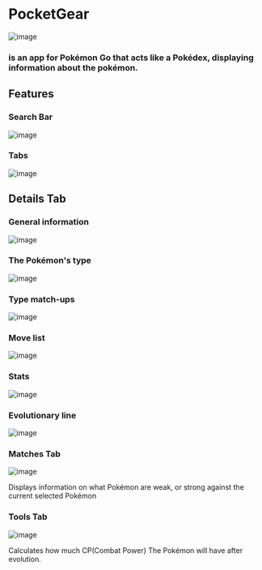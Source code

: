 # PocketGear


![image](https://github.com/Spaghettimonstar/PocketGear/assets/130066887/97a94a0f-c501-4221-a1a1-e90817a18965)



### is an app for Pokémon Go that acts like a Pokédex, displaying information about the pokémon.


## Features
### Search Bar
![image](https://github.com/Spaghettimonstar/PocketGear/assets/130066887/2094af59-73e5-4b0d-9c73-dc20a1f6b5d0)

### Tabs
![image](https://github.com/Spaghettimonstar/PocketGear/assets/130066887/119b8d2f-1c34-4712-855b-d8577462696e)

## Details Tab

### General information
![image](https://github.com/Spaghettimonstar/PocketGear/assets/130066887/0e51a57e-5de2-4503-a749-57d0c370cb57)


 ### The Pokémon's type
![image](https://github.com/Spaghettimonstar/PocketGear/assets/130066887/9ee228d4-3e07-4ec8-be0b-c72b1ff72a60)

###  Type match-ups
![image](https://github.com/Spaghettimonstar/PocketGear/assets/130066887/bbc45441-0711-4029-a215-3df7b0e58e1f)

###  Move list
![image](https://github.com/Spaghettimonstar/PocketGear/assets/130066887/32deb44b-2806-48a8-8818-c8e3bc77f1e9)

###  Stats
![image](https://github.com/Spaghettimonstar/PocketGear/assets/130066887/de4300ca-53f9-4342-a78a-07f9ecc990ab)

###  Evolutionary line
![image](https://github.com/Spaghettimonstar/PocketGear/assets/130066887/763870ad-fb51-4f54-86fa-35a3a2c86255)

### Matches Tab
![image](https://github.com/Spaghettimonstar/PocketGear/assets/130066887/3ec2c2ca-9361-47d8-85b6-115de0c0c13b)

Displays information on what Pokémon are weak, or strong against the current selected Pokémon

### Tools Tab

![image](https://github.com/Spaghettimonstar/PocketGear/assets/130066887/50f5ecb6-dfe9-432f-a853-f66896278fab)

Calculates how much CP(Combat Power) The Pokémon will have after evolution.






